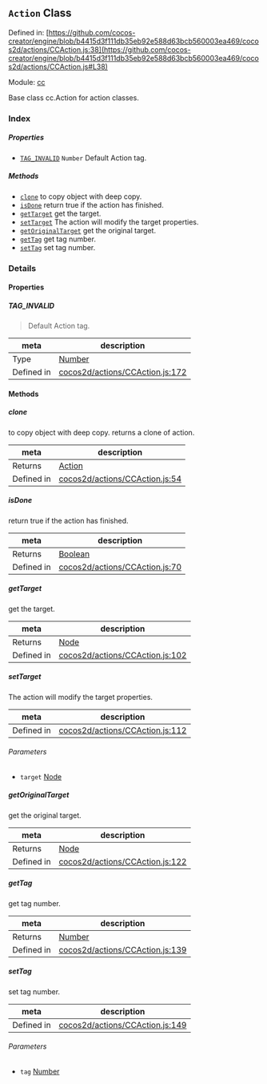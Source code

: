 ## `Action` Class


Defined in: [https://github.com/cocos-creator/engine/blob/b4415d3f111db35eb92e588d63bcb560003ea469/cocos2d/actions/CCAction.js:38](https://github.com/cocos-creator/engine/blob/b4415d3f111db35eb92e588d63bcb560003ea469/cocos2d/actions/CCAction.js#L38)

Module: [cc](../modules/cc.md)


Base class cc.Action for action classes.



### Index

##### Properties

  - [`TAG_INVALID`](#taginvalid) `Number` Default Action tag.



##### Methods

  - [`clone`](#clone) to copy object with deep copy.
  - [`isDone`](#isdone) return true if the action has finished.
  - [`getTarget`](#gettarget) get the target.
  - [`setTarget`](#settarget) The action will modify the target properties.
  - [`getOriginalTarget`](#getoriginaltarget) get the original target.
  - [`getTag`](#gettag) get tag number.
  - [`setTag`](#settag) set tag number.



### Details


#### Properties


##### TAG_INVALID

> Default Action tag.

| meta | description |
|------|-------------|
| Type | <a href="https://developer.mozilla.org/en/JavaScript/Reference/Global_Objects/Number" class="crosslink external" target="_blank">Number</a> |
| Defined in | [cocos2d/actions/CCAction.js:172](https://github.com/cocos-creator/engine/blob/b4415d3f111db35eb92e588d63bcb560003ea469/cocos2d/actions/CCAction.js#L172) |






<!-- Method Block -->
#### Methods


##### clone

to copy object with deep copy.
returns a clone of action.

| meta | description |
|------|-------------|
| Returns | <a href="../classes/Action.html" class="crosslink">Action</a> 
| Defined in | [cocos2d/actions/CCAction.js:54](https://github.com/cocos-creator/engine/blob/b4415d3f111db35eb92e588d63bcb560003ea469/cocos2d/actions/CCAction.js#L54) |



##### isDone

return true if the action has finished.

| meta | description |
|------|-------------|
| Returns | <a href="https://developer.mozilla.org/en/JavaScript/Reference/Global_Objects/Boolean" class="crosslink external" target="_blank">Boolean</a> 
| Defined in | [cocos2d/actions/CCAction.js:70](https://github.com/cocos-creator/engine/blob/b4415d3f111db35eb92e588d63bcb560003ea469/cocos2d/actions/CCAction.js#L70) |



##### getTarget

get the target.

| meta | description |
|------|-------------|
| Returns | <a href="../classes/Node.html" class="crosslink">Node</a> 
| Defined in | [cocos2d/actions/CCAction.js:102](https://github.com/cocos-creator/engine/blob/b4415d3f111db35eb92e588d63bcb560003ea469/cocos2d/actions/CCAction.js#L102) |



##### setTarget

The action will modify the target properties.

| meta | description |
|------|-------------|
| Defined in | [cocos2d/actions/CCAction.js:112](https://github.com/cocos-creator/engine/blob/b4415d3f111db35eb92e588d63bcb560003ea469/cocos2d/actions/CCAction.js#L112) |

###### Parameters
- `target` <a href="../classes/Node.html" class="crosslink">Node</a> 


##### getOriginalTarget

get the original target.

| meta | description |
|------|-------------|
| Returns | <a href="../classes/Node.html" class="crosslink">Node</a> 
| Defined in | [cocos2d/actions/CCAction.js:122](https://github.com/cocos-creator/engine/blob/b4415d3f111db35eb92e588d63bcb560003ea469/cocos2d/actions/CCAction.js#L122) |



##### getTag

get tag number.

| meta | description |
|------|-------------|
| Returns | <a href="https://developer.mozilla.org/en/JavaScript/Reference/Global_Objects/Number" class="crosslink external" target="_blank">Number</a> 
| Defined in | [cocos2d/actions/CCAction.js:139](https://github.com/cocos-creator/engine/blob/b4415d3f111db35eb92e588d63bcb560003ea469/cocos2d/actions/CCAction.js#L139) |



##### setTag

set tag number.

| meta | description |
|------|-------------|
| Defined in | [cocos2d/actions/CCAction.js:149](https://github.com/cocos-creator/engine/blob/b4415d3f111db35eb92e588d63bcb560003ea469/cocos2d/actions/CCAction.js#L149) |

###### Parameters
- `tag` <a href="https://developer.mozilla.org/en/JavaScript/Reference/Global_Objects/Number" class="crosslink external" target="_blank">Number</a> 



